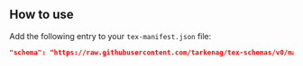## How to use

Add the following entry to your `tex-manifest.json` file:

```json
"schema": "https://raw.githubusercontent.com/tarkenag/tex-schemas/v0/manifest-definition.json"
```
